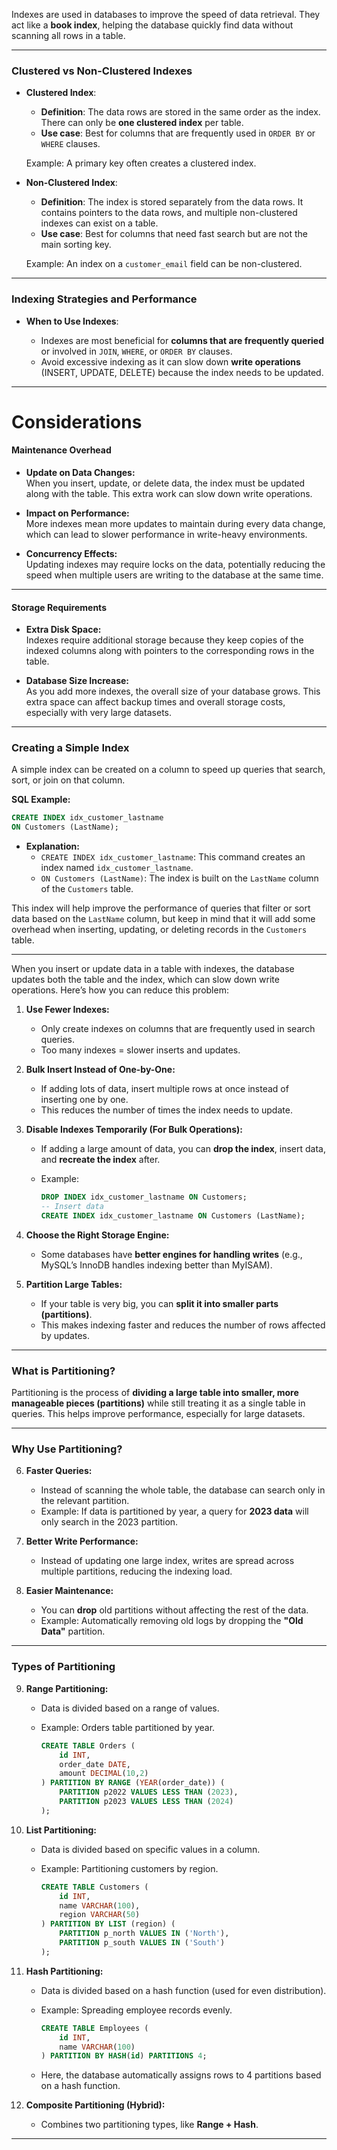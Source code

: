 
Indexes are used in databases to improve the speed of data retrieval. They act like a **book index**, helping the database quickly find data without scanning all rows in a table.

---

### **Clustered vs Non-Clustered Indexes**

- **Clustered Index**:
    
    - **Definition**: The data rows are stored in the same order as the index. There can only be **one clustered index** per table.
    - **Use case**: Best for columns that are frequently used in `ORDER BY` or `WHERE` clauses.
    
    Example: A primary key often creates a clustered index.
    
- **Non-Clustered Index**:
    
    - **Definition**: The index is stored separately from the data rows. It contains pointers to the data rows, and multiple non-clustered indexes can exist on a table.
    - **Use case**: Best for columns that need fast search but are not the main sorting key.
    
    Example: An index on a `customer_email` field can be non-clustered.
    

---

### **Indexing Strategies and Performance**

- **When to Use Indexes**:
    
    - Indexes are most beneficial for **columns that are frequently queried** or involved in `JOIN`, `WHERE`, or `ORDER BY` clauses.
    - Avoid excessive indexing as it can slow down **write operations** (INSERT, UPDATE, DELETE) because the index needs to be updated.

---
# Considerations

#### **Maintenance Overhead**

- **Update on Data Changes:**  
    When you insert, update, or delete data, the index must be updated along with the table. This extra work can slow down write operations.
    
- **Impact on Performance:**  
    More indexes mean more updates to maintain during every data change, which can lead to slower performance in write-heavy environments.
    
- **Concurrency Effects:**  
    Updating indexes may require locks on the data, potentially reducing the speed when multiple users are writing to the database at the same time.
    

---

#### **Storage Requirements**

- **Extra Disk Space:**  
    Indexes require additional storage because they keep copies of the indexed columns along with pointers to the corresponding rows in the table.
    
- **Database Size Increase:**  
    As you add more indexes, the overall size of your database grows. This extra space can affect backup times and overall storage costs, especially with very large datasets.
---
### **Creating a Simple Index**

A simple index can be created on a column to speed up queries that search, sort, or join on that column.

**SQL Example:**

```sql
CREATE INDEX idx_customer_lastname
ON Customers (LastName);
```

- **Explanation:**
    - `CREATE INDEX idx_customer_lastname`: This command creates an index named `idx_customer_lastname`.
    - `ON Customers (LastName)`: The index is built on the `LastName` column of the `Customers` table.

This index will help improve the performance of queries that filter or sort data based on the `LastName` column, but keep in mind that it will add some overhead when inserting, updating, or deleting records in the `Customers` table.

---
When you insert or update data in a table with indexes, the database updates both the table and the index, which can slow down write operations. Here’s how you can reduce this problem:

1. **Use Fewer Indexes:**
    
    - Only create indexes on columns that are frequently used in search queries.
    - Too many indexes = slower inserts and updates.
2. **Bulk Insert Instead of One-by-One:**
    
    - If adding lots of data, insert multiple rows at once instead of inserting one by one.
    - This reduces the number of times the index needs to update.
3. **Disable Indexes Temporarily (For Bulk Operations):**
    
    - If adding a large amount of data, you can **drop the index**, insert data, and **recreate the index** after.
    - Example:
        
        ```sql
        DROP INDEX idx_customer_lastname ON Customers;
        -- Insert data
        CREATE INDEX idx_customer_lastname ON Customers (LastName);
        ```
        
4. **Choose the Right Storage Engine:**
    
    - Some databases have **better engines for handling writes** (e.g., MySQL’s InnoDB handles indexing better than MyISAM).
5. **Partition Large Tables:**
    
    - If your table is very big, you can **split it into smaller parts (partitions)**.
    - This makes indexing faster and reduces the number of rows affected by updates.

---
### **What is Partitioning?**

Partitioning is the process of **dividing a large table into smaller, more manageable pieces (partitions)** while still treating it as a single table in queries. This helps improve performance, especially for large datasets.

---

### **Why Use Partitioning?**

6. **Faster Queries:**
    
    - Instead of scanning the whole table, the database can search only in the relevant partition.
    - Example: If data is partitioned by year, a query for **2023 data** will only search in the 2023 partition.
7. **Better Write Performance:**
    
    - Instead of updating one large index, writes are spread across multiple partitions, reducing the indexing load.
8. **Easier Maintenance:**
    
    - You can **drop** old partitions without affecting the rest of the data.
    - Example: Automatically removing old logs by dropping the **"Old Data"** partition.

---

### **Types of Partitioning**

9. **Range Partitioning:**
    
    - Data is divided based on a range of values.
    - Example: Orders table partitioned by year.
        
        ```sql
        CREATE TABLE Orders (
            id INT,
            order_date DATE,
            amount DECIMAL(10,2)
        ) PARTITION BY RANGE (YEAR(order_date)) (
            PARTITION p2022 VALUES LESS THAN (2023),
            PARTITION p2023 VALUES LESS THAN (2024)
        );
        ```
        
10. **List Partitioning:**
    
    - Data is divided based on specific values in a column.
    - Example: Partitioning customers by region.
        
        ```sql
        CREATE TABLE Customers (
            id INT,
            name VARCHAR(100),
            region VARCHAR(50)
        ) PARTITION BY LIST (region) (
            PARTITION p_north VALUES IN ('North'),
            PARTITION p_south VALUES IN ('South')
        );
        ```
        
11. **Hash Partitioning:**
    
    - Data is divided based on a hash function (used for even distribution).
    - Example: Spreading employee records evenly.
        
        ```sql
        CREATE TABLE Employees (
            id INT,
            name VARCHAR(100)
        ) PARTITION BY HASH(id) PARTITIONS 4;
        ```
        
    - Here, the database automatically assigns rows to 4 partitions based on a hash function.
12. **Composite Partitioning (Hybrid):**
    
    - Combines two partitioning types, like **Range + Hash**.

---

